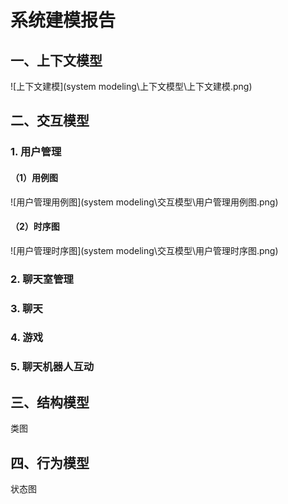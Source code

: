 # 系统建模报告

## 一、上下文模型

![上下文建模](system modeling\上下文模型\上下文建模.png)

## 二、交互模型

### 1. 用户管理

#### （1）用例图

![用户管理用例图](system modeling\交互模型\用户管理用例图.png)

#### （2）时序图

![用户管理时序图](system modeling\交互模型\用户管理时序图.png)

### 2. 聊天室管理

### 3. 聊天

### 4. 游戏

### 5. 聊天机器人互动

## 三、结构模型

类图

## 四、行为模型

状态图



